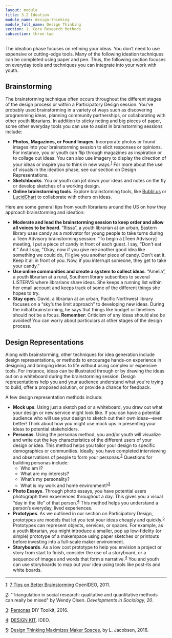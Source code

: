```yaml
---
layout: module
title: 3.2 Ideation
module_name: design-thinking
module_full_name: Design Thinking
section: 1. Core Research Methods
subsection: three-two
---
```


The ideation phase focuses on refining your ideas. You don’t need to use expensive or cutting-edge tools. Many of the following ideation techniques can be completed using paper and pen. Thus, the following section focuses on everyday tools and techniques you can integrate into your work with youth.  

## Brainstorming 

The brainstorming technique often occurs throughout the different stages of the design process or within a Participatory Design session. You’ve probably used brainstorming in a variety of ways such as discovering programming ideas, planning community partnerships, or collaborating with other youth librarians. In addition to sticky noting and big pieces of paper, some other everyday tools you can use to assist in brainstorming sessions include: 

- **Photos, Magazines, or Found Images**. Incorporate photos or found images into your brainstorming session to elicit responses or opinions. For instance, you or youth can flip through magazines as inspiration or to collage out ideas. You can also use imagery to display the direction of your ideas or inspire you to think in new ways.<sup><a name="1" href="#fn1">1</a></sup> For more about the use of visuals in the ideation phase, see our section on Design Representations.  
- **Sketchbooks**. You or youth can jot down your ideas and notes on the fly or develop sketches of a working design.  
- **Online brainstorming tools**. Explore brainstorming tools, like [Bubbl.us](https://bubbl.us/) or [LucidChart](https://www.lucidchart.com/) to collaborate with others on ideas.  

Here are some general tips from youth librarians around the US on how they approach brainstorming and ideation: 

- **Moderate and lead the brainstorming session to keep order and allow all voices to be heard**. “Rissa”, a youth librarian at an urban, Eastern library uses candy as a motivator for young people to take turns during a Teen Advisory brainstorming session: “To begin a  [Teen Advisory] meeting, I put a piece of candy in front of each guest. I say, "Don't eat it." And I say, "Okay, now if you give me another good idea like something we could do, I'll give you another piece of candy. Don't eat it. Keep it all in front of you. Now, if you interrupt someone, they get to take your candy."  
- **Use online communities and create a system to collect ideas**. “Amelia”, a youth librarian at a rural, Southern library subscribes to several LISTERVS where librarians share ideas. She keeps a running list within her email account and keeps track of some of the different things she hopes to try.  
- **Stay open**. David, a librarian at an urban, Pacific Northwest library focuses on a “sky’s the limit approach” to developing new ideas. During the initial brainstorming, he says that things like budget or timelines should not be a focus.  **Remember**: Criticism of any ideas should also be avoided! You can worry about particulars at other stages of the design process.  

## Design Representations 

Along with brainstorming, other techniques for idea generation include design representations, or methods to encourage hands-on experience in designing and bringing ideas to life without using complex or expensive tools. For instance, ideas can be illustrated through or by drawing the ideas out on a whiteboard during the brainstorming session. Design representations help you and your audience understand what you're trying to build, offer a proposed solution, or provide a chance for feedback. 

A few design representation methods include: 

- **Mock ups**. Using just a sketch pad or a whiteboard, you draw out what your design or new service might look like. If you can have a potential audience who will use your design to sketch out their own ideas--even better! Think about how you might use mock ups in presenting your ideas to potential stakeholders.  
- **Personas**. Using the personas method, you and/or youth will visualize and write out the key characteristics of the different users of your design or idea. This method helps you tailor your design to specific demographics or communities. Ideally, you have completed interviewing and observations of people to form your personas.<sup><a name="2" href="#fn2">2</a></sup> Questions for building personas include: 
  - Who am I? 
  - What are my interests? 
  - What’s my personality? 
  - What is my work and home environment?<sup><a name="3" href="#fn3">3</a></sup> 
- **Photo Essays**. Through photo essays, you have potential users photograph their experiences throughout a day. This gives you a visual “day in the life” of that person.<sup><a name="4" href="#fn4">4</a></sup> This method helps you understand a person’s everyday, lived experiences.  
- **Prototypes**. As we outlined in our section on Participatory Design, prototypes are models that let you test your ideas cheaply and quickly.<sup><a name="5" href="#fn5">5</a></sup> Prototypes can represent objects, services, or spaces. For example, as a youth librarian, you might introduce a smaller, pop up low-fidelity (or simple) prototype of a makerspace using paper sketches or printouts before investing into a full-scale maker environment.  
- **Storyboards**. As a low cost prototype to help you envision a project or story from start to finish, consider the use of  a storyboard, or a sequence of images and words that form a narrative.<sup><a name="4" href="#fn4">4</a></sup> You and youth can use storyboards to map out your idea using tools like post-its and white boards. 

<hr/>


<a name="fn1" href="#1">1</a>: [7 Tips on Better Brainstorming](https://challenges.openideo.com/blog/seven-tips-on-better-brainstorming) OpenIDEO, 2011. 

<a name="fn2" href="#2">2</a>: "Triangulation in social research: qualitative and quantitative methods can really be mixed" by Wendy Olsen. _Developments in Sociology, 20_.

<a name="fn3" href="#3">3</a>: [Personas](http://diytoolkit.org/tools/personas-2/) DIY Toolkit, 2016.

<a name="fn4" href="#4">4</a>: [DESIGN KIT](http://www.designkit.org/). IDEO. 

<a name="fn5" href="#5">5</a>: [Design Thinking Maximizes Maker Spaces](http://www.slj.com/2016/03/technology/design-thinking-maximizes-maker-spaces/#_), by L. Jacobsen, 2016.
